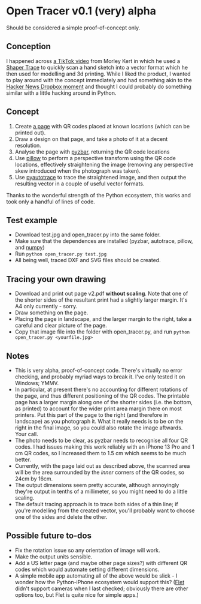 # Open Tracer v0.1 (very) alpha

Should be considered a simple proof-of-concept only.

## Conception
I happened across [a TikTok video](https://www.tiktok.com/@morleykert/video/7331777662664363269) from Morley Kert in which he used a [Shaper Trace](https://www.shapertools.com/en-us/trace) to quickly scan a hand sketch into a vector format which he then used for modelling and 3d printing.  While I liked the product, I wanted to play around with the concept immediately and had something akin to the [Hacker News Dropbox moment](https://news.ycombinator.com/item?id=9224) and thought I could probably do something similar with a little hacking around in Python.

## Concept
1.  Create [a page](https://github.com/Tom1827/open_tracer/blob/main/page%20v2.pdf) with QR codes placed at known locations (which can be printed out).
2.  Draw a design on that page, and take a photo of it at a decent resolution.
3.  Analyse the page with [pyzbar](https://github.com/NaturalHistoryMuseum/pyzbar/tree/master), returning the QR code locations
4.  Use [pillow](https://github.com/python-pillow/Pillow) to perform a perspective transform using the QR code locations, effectively straightening the image (removing any perspective skew introduced when the photograph was taken).
5.  Use [pyautotrace](https://github.com/lemonyte/pyautotrace) to trace the straightened image, and then output the resulting vector in a couple of useful vector formats.

Thanks to the wonderful strength of the Python ecosystem, this works and took only a handful of lines of code.

## Test example
* Download test.jpg and open_tracer.py into the same folder.
* Make sure that the dependences are installed (pyzbar, autotrace, pillow, and [numpy](https://github.com/numpy/numpy))
* Run `python open_tracer.py test.jpg`
* All being well, traced DXF and SVG files should be created.

## Tracing your own drawing
* Download and print out page v2.pdf **without scaling**.  Note that one of the shorter sides of the resultant print had a slightly larger margin.  It's A4 only currently - sorry.
* Draw something on the page.
* Placing the page in landscape, and the larger margin to the right, take a careful and clear picture of the page.
* Copy that image file into the folder with open_tracer.py, and run `python open_tracer.py <yourfile.jpg>`

## Notes
* This is very alpha, proof-of-concept code.  There's virtually no error checking, and probably myriad ways to break it.  I've only tested it on Windows; YMMV.
* In particular, at present there's no accounting for different rotations of the page, and thus different positioning of the QR codes.  The printable page has a larger margin along one of the shorter sides (i.e. the bottom, as printed) to account for the wider print area margin there on most printers.  Put this part of the page to the right (and therefore in landscape) as you photograph it.  What it really needs is to be on the right in the final image, so you could also rotate the image aftwards.  Your call.
* The photo needs to be clear, as pyzbar needs to recognise all four QR codes.  I had issues making this work reliably with an iPhone 13 Pro and 1 cm QR codes, so I increased them to 1.5 cm which seems to be much better.
* Currently, with the page laid out as described above, the scanned area will be the area surrounded by the *inner* corners of the QR codes, so 24cm by 16cm.
* The output dimensions seem pretty accurate, although annoyingly they're output in tenths of a millimeter, so you might need to do a little scaling.
* The default tracing approach is to trace both sides of a thin line; if you're modelling from the created vector, you'll probably want to choose one of the sides and delete the other.

## Possible future to-dos
* Fix the rotation issue so any orientation of image will work.
* Make the output units sensible.
* Add a US letter page (and maybe other page sizes?) with different QR codes which would automate setting different dimensions.
* A simple mobile app automating all of the above would be slick - I wonder how the Python-iPhone ecosystem would support this?  ([Flet](https://flet.dev/) didn't support cameras when I last checked; obviously there are other options too, but Flet is quite nice for simple apps.)
